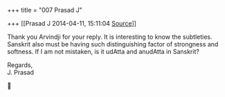 +++
title = "007 Prasad J"

+++
[[Prasad J	2014-04-11, 15:11:04 [Source](https://groups.google.com/g/samskrita/c/M3oeHYUoBd8)]]



Thank you Arvindji for your reply. It is interesting to know the subtleties. Sanskrit also must be having such distinguishing factor of strongness and softness. If I am not mistaken, is it udAtta and anudAtta in Sanskrit?  
  

Regards,  
J. Prasad



